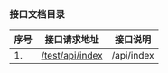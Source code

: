 ### 接口文档目录
|序号 |接口请求地址 |接口说明 |
| -------- | -------- |-------- | 
|1. |[/test/api/index](../doc.md/test/api/index)|/api/index|
